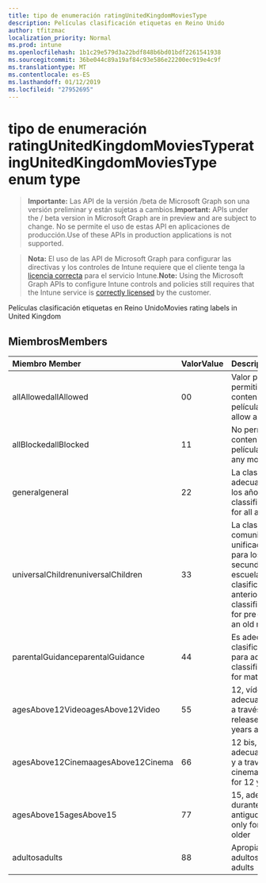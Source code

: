 ```yaml
---
title: tipo de enumeración ratingUnitedKingdomMoviesType
description: Películas clasificación etiquetas en Reino Unido
author: tfitzmac
localization_priority: Normal
ms.prod: intune
ms.openlocfilehash: 1b1c29e579d3a22bdf848b6bd01bdf2261541938
ms.sourcegitcommit: 36be044c89a19af84c93e586e22200ec919e4c9f
ms.translationtype: MT
ms.contentlocale: es-ES
ms.lasthandoff: 01/12/2019
ms.locfileid: "27952695"
---
```

# <a name="ratingunitedkingdommoviestype-enum-type"></a><span data-ttu-id="8873c-103">tipo de enumeración ratingUnitedKingdomMoviesType</span><span class="sxs-lookup"><span data-stu-id="8873c-103">ratingUnitedKingdomMoviesType enum type</span></span>

> <span data-ttu-id="8873c-104">**Importante:** Las API de la versión /beta de Microsoft Graph son una versión preliminar y están sujetas a cambios.</span><span class="sxs-lookup"><span data-stu-id="8873c-104">**Important:** APIs under the / beta version in Microsoft Graph are in preview and are subject to change.</span></span> <span data-ttu-id="8873c-105">No se permite el uso de estas API en aplicaciones de producción.</span><span class="sxs-lookup"><span data-stu-id="8873c-105">Use of these APIs in production applications is not supported.</span></span>

> <span data-ttu-id="8873c-106">**Nota:** El uso de las API de Microsoft Graph para configurar las directivas y los controles de Intune requiere que el cliente tenga la [licencia correcta](https://go.microsoft.com/fwlink/?linkid=839381) para el servicio Intune.</span><span class="sxs-lookup"><span data-stu-id="8873c-106">**Note:** Using the Microsoft Graph APIs to configure Intune controls and policies still requires that the Intune service is [correctly licensed](https://go.microsoft.com/fwlink/?linkid=839381) by the customer.</span></span>

<span data-ttu-id="8873c-107">Películas clasificación etiquetas en Reino Unido</span><span class="sxs-lookup"><span data-stu-id="8873c-107">Movies rating labels in United Kingdom</span></span>
## <a name="members"></a><span data-ttu-id="8873c-108">Miembros</span><span class="sxs-lookup"><span data-stu-id="8873c-108">Members</span></span>
|<span data-ttu-id="8873c-109">Miembro	</span><span class="sxs-lookup"><span data-stu-id="8873c-109">Member</span></span>|<span data-ttu-id="8873c-110">Valor</span><span class="sxs-lookup"><span data-stu-id="8873c-110">Value</span></span>|<span data-ttu-id="8873c-111">Descripción</span><span class="sxs-lookup"><span data-stu-id="8873c-111">Description</span></span>|
|:---|:---|:---|
|<span data-ttu-id="8873c-112">allAllowed</span><span class="sxs-lookup"><span data-stu-id="8873c-112">allAllowed</span></span>|<span data-ttu-id="8873c-113">0</span><span class="sxs-lookup"><span data-stu-id="8873c-113">0</span></span>|<span data-ttu-id="8873c-114">Valor predeterminado, permitir que el contenido de todas las películas</span><span class="sxs-lookup"><span data-stu-id="8873c-114">Default value, allow all movies content</span></span>|
|<span data-ttu-id="8873c-115">allBlocked</span><span class="sxs-lookup"><span data-stu-id="8873c-115">allBlocked</span></span>|<span data-ttu-id="8873c-116">1</span><span class="sxs-lookup"><span data-stu-id="8873c-116">1</span></span>|<span data-ttu-id="8873c-117">No permitir cualquier contenido de películas</span><span class="sxs-lookup"><span data-stu-id="8873c-117">Do not allow any movies content</span></span>|
|<span data-ttu-id="8873c-118">general</span><span class="sxs-lookup"><span data-stu-id="8873c-118">general</span></span>|<span data-ttu-id="8873c-119">2</span><span class="sxs-lookup"><span data-stu-id="8873c-119">2</span></span>|<span data-ttu-id="8873c-120">La clasificación U es adecuada para todos los años</span><span class="sxs-lookup"><span data-stu-id="8873c-120">The U classification is suitable for all ages</span></span>|
|<span data-ttu-id="8873c-121">universalChildren</span><span class="sxs-lookup"><span data-stu-id="8873c-121">universalChildren</span></span>|<span data-ttu-id="8873c-122">3</span><span class="sxs-lookup"><span data-stu-id="8873c-122">3</span></span>|<span data-ttu-id="8873c-123">La clasificación de comunicaciones unificadas es adecuada para los elementos secundarios previa a la escuela, una etiqueta de clasificación anterior</span><span class="sxs-lookup"><span data-stu-id="8873c-123">The UC classification is suitable for pre-school children, an old rating label</span></span>|
|<span data-ttu-id="8873c-124">parentalGuidance</span><span class="sxs-lookup"><span data-stu-id="8873c-124">parentalGuidance</span></span>|<span data-ttu-id="8873c-125">4</span><span class="sxs-lookup"><span data-stu-id="8873c-125">4</span></span>|<span data-ttu-id="8873c-126">Es adecuada para la clasificación de páginas para adultos</span><span class="sxs-lookup"><span data-stu-id="8873c-126">The PG classification is suitable for mature</span></span>|
|<span data-ttu-id="8873c-127">agesAbove12Video</span><span class="sxs-lookup"><span data-stu-id="8873c-127">agesAbove12Video</span></span>|<span data-ttu-id="8873c-128">5</span><span class="sxs-lookup"><span data-stu-id="8873c-128">5</span></span>|<span data-ttu-id="8873c-129">12, vídeo de la versión adecuada de 12 años y a través de</span><span class="sxs-lookup"><span data-stu-id="8873c-129">12, video release suitable for 12 years and over</span></span>|
|<span data-ttu-id="8873c-130">agesAbove12Cinema</span><span class="sxs-lookup"><span data-stu-id="8873c-130">agesAbove12Cinema</span></span>|<span data-ttu-id="8873c-131">6</span><span class="sxs-lookup"><span data-stu-id="8873c-131">6</span></span>|<span data-ttu-id="8873c-132">12 bis, versión cine adecuado para 12 años y a través de</span><span class="sxs-lookup"><span data-stu-id="8873c-132">12A, cinema release suitable for 12 years and over</span></span>|
|<span data-ttu-id="8873c-133">agesAbove15</span><span class="sxs-lookup"><span data-stu-id="8873c-133">agesAbove15</span></span>|<span data-ttu-id="8873c-134">7</span><span class="sxs-lookup"><span data-stu-id="8873c-134">7</span></span>|<span data-ttu-id="8873c-135">15, adecuada sólo durante 15 años y más antiguos</span><span class="sxs-lookup"><span data-stu-id="8873c-135">15, suitable only for 15 years and older</span></span>|
|<span data-ttu-id="8873c-136">adultos</span><span class="sxs-lookup"><span data-stu-id="8873c-136">adults</span></span>|<span data-ttu-id="8873c-137">8</span><span class="sxs-lookup"><span data-stu-id="8873c-137">8</span></span>|<span data-ttu-id="8873c-138">Apropiado sólo para adultos</span><span class="sxs-lookup"><span data-stu-id="8873c-138">Suitable only for adults</span></span>|





